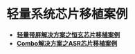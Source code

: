 # 轻量系统芯片移植案例

-   **[轻量带屏解决方案之恒玄芯片移植案例](porting-bes2600w-on-minisystem-display-demo.md)**
-   **[Combo解决方案之ASR芯片移植案例](porting-asr582x-combo-demo.md)**
